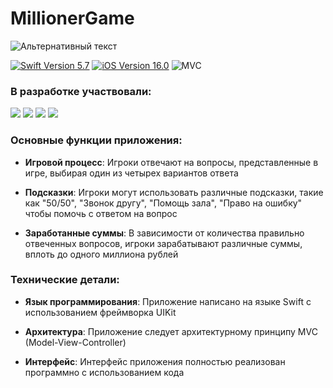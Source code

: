 # MillionerGame

![Альтернативный текст](assets/millionerGif.gif)

<p align="left"> 
<a href="https://swift.org">
<img src="https://img.shields.io/badge/Swift-5.7-red" alt="Swift Version 5.7" /></a>
<a href="https://developer.apple.com/ios/">
<img src="https://img.shields.io/badge/iOS-15.0%2B-success" alt="iOS Version 16.0"/></a>
<img src="https://img.shields.io/badge/MVC-yellow" alt="MVC" />
</p>

### В разработке участвовали:
<p align="left"> 
<a href="https://github.com/dr4gons1ayer01">
<img src="https://img.shields.io/badge/dr4gons1ayer01-red"/></a>
<a href="https://github.com/ridebyhorse">
<img src="https://img.shields.io/badge/ridebyhorse-green"/></a>
<a href="https://github.com/SemenShevchik">
<img src="https://img.shields.io/badge/SemenShevchik-yellow"/></a>
<a href="https://github.com/dashynmouse">
<img src="https://img.shields.io/badge/dashynmouse-blue"/></a>
</p>

### Основные функции приложения:

- **Игровой процесс**: Игроки отвечают на вопросы, представленные в игре, выбирая один из четырех вариантов ответа
    
- **Подсказки**: Игроки могут использовать различные подсказки, такие как "50/50", "Звонок другу", "Помощь зала", "Право на ошибку" чтобы помочь с ответом на вопрос
  
- **Заработанные суммы**: В зависимости от количества правильно отвеченных вопросов, игроки зарабатывают различные суммы, вплоть до одного миллиона рублей

### Технические детали:

- **Язык программирования**: Приложение написано на языке Swift с использованием фреймворка UIKit
  
- **Архитектура**: Приложение следует архитектурному принципу MVC (Model-View-Controller)
  
- **Интерфейс**: Интерфейс приложения полностью реализован программно с использованием кода

